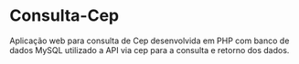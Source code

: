 # Consulta-Cep
Aplicação web para consulta de Cep desenvolvida em PHP com banco de dados MySQL utilizado a API via cep para a consulta e retorno dos dados.
